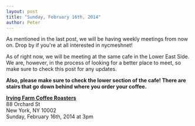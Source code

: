 ```yaml
---
layout: post
title: "Sunday, February 16th, 2014"
author: Peter
---
```


As mentioned in the last post, we will be having weekly meetings from now on. Drop by if you're at all interested in nycmeshnet!

As of right now, we will be meeting at the same cafe in the Lower East Side. We are, however, in the process of looking for a better place to meet,
so make sure to check this post for any updates.

__Also, please make sure to check the lower section of the cafe! There are stairs that go down behind where you order your coffee.__


__[Irving Farm Coffee Roasters](https://www.google.com/maps/place/Irving+Farm+Coffee+Roasters/@40.7179886,-73.9902479,17z/data=!3m1!4b1!4m2!3m1!1s0x89c259873f0067c1:0x5aede67045aa029f)__<br>
88 Orchard St<br>
New York, NY 10002<br>
Sunday, February 16th, 2014 at 3pm
